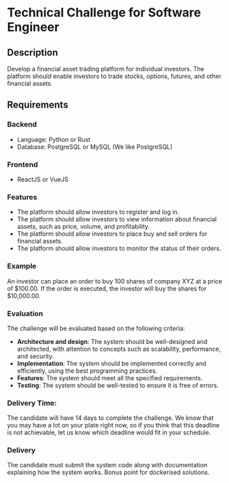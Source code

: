 # Technical Challenge for Software Engineer

## Description
Develop a financial asset trading platform for individual investors. The platform should enable investors to trade stocks, options, futures, and other financial assets.

## Requirements
### Backend
- Language: Python or Rust
- Database: PostgreSQL or MySQL (We like PostgreSQL)

### Frontend
- ReactJS or VueJS

### Features
- The platform should allow investors to register and log in.
- The platform should allow investors to view information about financial assets, such as price, volume, and profitability.
- The platform should allow investors to place buy and sell orders for financial assets.
- The platform should allow investors to monitor the status of their orders.

### Example
An investor can place an order to buy 100 shares of company XYZ at a price of $100.00. If the order is executed, the investor will buy the shares for $10,000.00.

### Evaluation
The challenge will be evaluated based on the following criteria:

- **Architecture and design**: The system should be well-designed and architected, with attention to concepts such as scalability, performance, and security.
- **Implementation**: The system should be implemented correctly and efficiently, using the best programming practices.
- **Features**: The system should meet all the specified requirements.
- **Testing**: The system should be well-tested to ensure it is free of errors.

### Delivery Time:

The candidate will have 14 days to complete the challenge.
We know that you may have a lot on your plate right now, so if you think that this deadline is not achievable, let us know which deadline would fit in your schedule.

### Delivery
The candidate must submit the system code along with documentation explaining how the system works.
Bonus point for dockerised solutions.


